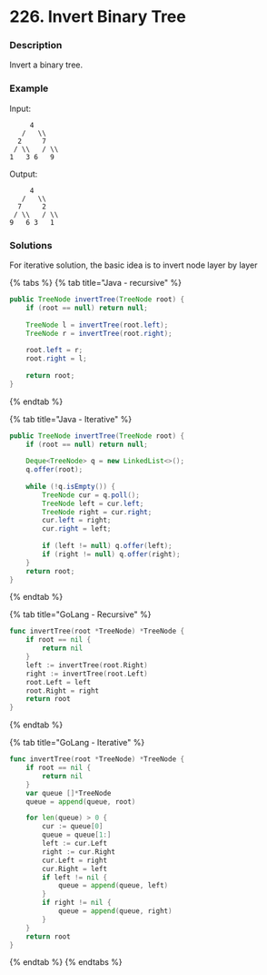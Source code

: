 # 226. Invert Binary Tree

### Description

Invert a binary tree.

### **Example**

Input:

```text
     4
   /   \\
  2     7
 / \\   / \\
1   3 6   9
```

Output:

```text
     4
   /   \\
  7     2
 / \\   / \\
9   6 3   1
```

### Solutions

For iterative solution, the basic idea is to invert node layer by layer

{% tabs %}
{% tab title="Java - recursive" %}
```java
public TreeNode invertTree(TreeNode root) {
    if (root == null) return null;
    
    TreeNode l = invertTree(root.left);
    TreeNode r = invertTree(root.right);
    
    root.left = r;
    root.right = l;
    
    return root;
}
```
{% endtab %}

{% tab title="Java - Iterative" %}
```java
public TreeNode invertTree(TreeNode root) {
    if (root == null) return null;
    
    Deque<TreeNode> q = new LinkedList<>();
    q.offer(root);
    
    while (!q.isEmpty()) {
        TreeNode cur = q.poll();
        TreeNode left = cur.left;
        TreeNode right = cur.right;
        cur.left = right;
        cur.right = left;
        
        if (left != null) q.offer(left);
        if (right != null) q.offer(right);
    }
    return root;
}
```
{% endtab %}

{% tab title="GoLang - Recursive" %}
```go
func invertTree(root *TreeNode) *TreeNode {
    if root == nil {
        return nil
    }
    left := invertTree(root.Right)
    right := invertTree(root.Left)
    root.Left = left
    root.Right = right
    return root
}
```
{% endtab %}

{% tab title="GoLang - Iterative" %}
```go
func invertTree(root *TreeNode) *TreeNode {
	if root == nil {
		return nil
	}
	var queue []*TreeNode
	queue = append(queue, root)

	for len(queue) > 0 {
		cur := queue[0]
		queue = queue[1:]
		left := cur.Left
		right := cur.Right
		cur.Left = right
		cur.Right = left
		if left != nil {
			queue = append(queue, left)
		}
		if right != nil {
			queue = append(queue, right)
		}
	}
	return root
}
```
{% endtab %}
{% endtabs %}



